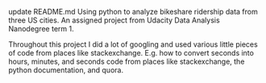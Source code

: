 update README.md
Using python to analyze bikeshare ridership data from three US cities. An assigned project from Udacity Data Analysis Nanodegree term 1.

Throughout this project I did a lot of googling and used various little pieces of
code from places like stackexchange. E.g. how to convert seconds into hours, minutes,
and seconds
code from places like stackexchange, the python documentation, and quora.
